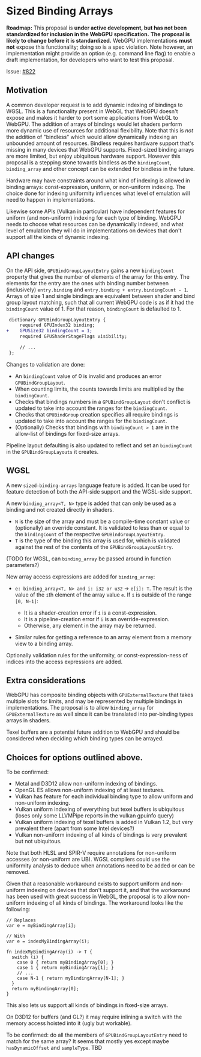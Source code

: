 # Sized Binding Arrays

**Roadmap:** This proposal is **under active development, but has not been standardized for inclusion in the WebGPU specification.**
**The proposal is likely to change before it is standardized.**
WebGPU implementations **must not** expose this functionality; doing so is a spec violation.
Note however, an implementation might provide an option (e.g. command line flag) to enable a draft implementation, for developers who want to test this proposal.

Issue: [#822](https://github.com/gpuweb/gpuweb/issues/822)

## Motivation

A common developer request is to add dynamic indexing of bindings to WGSL.
This is a functionality present in WebGL that WebGPU doesn't expose and makes it harder to port some applications from WebGL to WebGPU.
The addition of arrays of bindings would let shaders perform more dynamic use of resources for additional flexibility.
Note that this is *not* the addition of "bindless" which would allow dynamically indexing an unbounded amount of resources.
Bindless requires hardware support that's missing in many devices that WebGPU supports.
Fixed-sized binding arrays are more limited, but enjoy ubiquitous hardware support.
However this proposal is a stepping stone towards bindless as the `bindingCount`, `binding_array` and other concept can be extended for bindless in the future.

Hardware may have constraints around what kind of indexing is allowed in binding arrays: const-expression, uniform, or non-uniform indexing.
The choice done for indexing uniformity influences what level of emulation will need to happen in implementations.

Likewise some APIs (Vulkan in particular) have independent features for uniform (and non-uniform) indexing for each type of binding.
WebGPU needs to choose what resources can be dynamically indexed, and what level of emulation they will do in implementations on devices that don't support all the kinds of dynamic indexing.

## API changes

On the API side, `GPUBindGroupLayoutEntry` gains a new `bindingCount` property that gives the number of elements of the array for this entry.
The elements for the entry are the ones with binding number between (inclusively) `entry.binding` and `entry.binding + entry.bindingCount - 1`.
Arrays of size 1 and single bindings are equivalent between shader and bind group layout matching, such that all current WebGPU code is as if it had the `bindingCount` value of 1.
For that reason, `bindingCount` is defaulted to 1.

```diff
 dictionary GPUBindGroupLayoutEntry {
     required GPUIndex32 binding;
+    GPUSize32 bindingCount = 1;
     required GPUShaderStageFlags visibility;

     // ...
 };
```

Changes to validation are done:

 - An `bindingCount` value of 0 is invalid and produces an error `GPUBindGroupLayout`.
 - When counting limits, the counts towards limits are multiplied by the `bindingCount`.
 - Checks that bindings numbers in a `GPUBindGroupLayout` don't conflict is updated to take into account the ranges for the `bindingCount`.
 - Checks that `GPUBindGroup` creation specifies all require bindings is updated to take into account the ranges for the `bindingCount`.
 - (Optionally) Checks that bindings with `bindingCount > 1` are in the allow-list of bindings for fixed-size arrays.

Pipeline layout defaulting is also updated to reflect and set an `bindingCount` in the `GPUBindGroupLayouts` it creates.

## WGSL

A new `sized-binding-arrays` language feature is added.
It can be used for feature detection of both the API-side support and the WGSL-side support.

A new `binding_array<T, N>` type is added that can only be used as a binding and not created directly in shaders.

 - `N` is the size of the array and must be a compile-time constant value or (optionally) an override constant.
   It is validated to less than or equal to the `bindingCount` of the respective `GPUBindGroupLayoutEntry`.
 - `T` is the type of the binding this array is used for, which is validated against the rest of the contents of the `GPUBindGroupLayoutEntry`.

(TODO for WGSL, can `binding_array` be passed around in function parameters?)

New array access expressions are added for `binding_array`:

 - `e: binding_array<T, N> and i: i32 or u32` -> `e[i]: T`. The result is the value of the `i`th element of the array value `e`.
    If `i` is outside of the range `[0, N-1]`:

    - It is a shader-creation error if `i` is a const-expression.
    - It is a pipeline-creation error if `i` is an override-expression.
    - Otherwise, any element in the array may be returned.

 - Similar rules for getting a reference to an array element from a memory view to a binding array.

Optionally validation rules for the uniformity, or const-expression-ness of indices into the access expressions are added.

## Extra considerations

WebGPU has composite binding objects with `GPUExternalTexture` that takes multiple slots for limits, and may be represented by multiple bindings in implementations.
The proposal is to allow `binding_array` for `GPUExternalTexture` as well since it can be translated into per-binding types arrays in shaders.

Texel buffers are a potential future addition to WebGPU and should be considered when deciding which binding types can be arrayed.

## Choices for options outlined above.

To be confirmed:

 - Metal and D3D12 allow non-uniform indexing of bindings.
 - OpenGL ES allows non-uniform indexing of at least textures.
 - Vulkan has feature for each individual binding type to allow uniform and non-uniform indexing.
 - Vulkan uniform indexing of everything but texel buffers is ubiquitous (loses only some LLVMPipe reports in the vulkan gpuinfo query)
 - Vulkan uniform indexing of texel buffers is added in Vulkan 1.2, but very prevalent there (apart from some Intel devices?)
 - Vulkan non-uniform indexing of all kinds of bindings is very prevalent but not ubiquitous.

Note that both HLSL and SPIR-V require annotations for non-uniform accesses (or non-uniform are UB).
WGSL compilers could use the uniformity analysis to deduce when annotations need to be added or can be removed.

Given that a reasonable workaround exists to support uniform and non-uniform indexing on devices that don't support it, and that the workaround has been used with great success in WebGL, the proposal is to allow non-uniform indexing of all kinds of bindings.
The workaround looks like the following:

```wgsl
// Replaces
var e = myBindingArray[i];

// With
var e = indexMyBindingArray(i);

fn indexMyBindingArray(i) -> T {
  switch (i) {
    case 0 { return myBindingArray[0]; }
    case 1 { return myBindingArray[1]; }
    // ...
    case N-1 { return myBindingArray[N-1]; }
  }
  return myBindingArray[0];
}
```

This also lets us support all kinds of bindings in fixed-size arrays.

On D3D12 for buffers (and GL?) it may require inlining a switch with the memory access hoisted into it (ugly but workable).

To be confirmed: do all the members of `GPUBindGroupLayoutEntry` need to match for the same array?
It seems that mostly yes except maybe `hasDynamicOffset` and `sampleType`.
TBD
